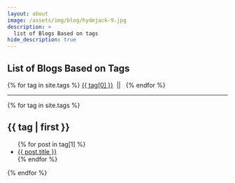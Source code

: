 ```yaml
---
layout: about
image: /assets/img/blog/hydejack-9.jpg
description: >
  list of Blogs Based on tags 
hide_description: true
---
```

## List of Blogs Based on Tags 
<div class="tags-expo">
  <div class="tags-expo-list">
    {% for tag in site.tags %}
    <a href="#{{ tag[0] | slugify }}" class="post-tag">{{ tag[0] }}</a>&nbsp;&nbsp;||&nbsp;&nbsp;
    {% endfor %}
  </div>
  <hr />
  <div class="tags-expo-section">
    {% for tag in site.tags %}
    <h2 id="{{ tag[0] | slugify }}">{{ tag | first }}</h2>
    <ul class="tags-expo-posts">
      {% for post in tag[1] %}
      <a class="post-title" href="{{ site.baseurl }}{{ post.url }}">
        <li>
          {{ post.title }}
          <!-- <small class="post-date">{{ post.date | date_to_string }}</small> -->
        </li>
      </a>
      {% endfor %}
    </ul>
    {% endfor %}
  </div>
</div>